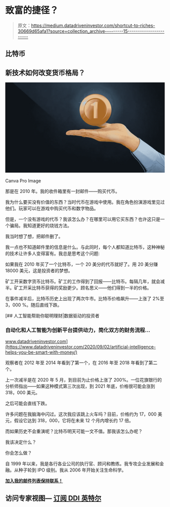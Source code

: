# 致富的捷径？

> 原文：<https://medium.datadriveninvestor.com/shortcut-to-riches-30669d65afa1?source=collection_archive---------15----------------------->

## 比特币

## 新技术如何改变货币格局？

![](img/1f562b5cdc96785768f3a89c7301f3b7.png)

Canva Pro Image

那是在 2010 年。我的收件箱里有一封邮件——购买代币。

我为什么要买没有价值的东西？当时代币在游戏中使用。我在角色扮演游戏里见过他们。玩家可以在游戏中购买代币和数字物品。

但是，一个没有游戏的代币？我该怎么办？在哪里可以用它买东西？也许这只是一个骗局。我知道更好的烧钱方法。

我当时想了想，把邮件删了。

我一点也不知道邮件里的信息是什么。与此同时，每个人都知道比特币，这种神秘的技术让许多人变得富有。我总是思考这个问题:

如果我在 2010 年买了一个比特币，一个 20 美分的代币就好了。用 20 美分赚 18000 美元，这是投资者的梦想。

矿工开采数字货币比特币。矿工的工作得到了回报——比特币。每隔几年，就会减半。矿工开采比特币获得的奖励更少。顾名思义——他们得到一半的价格。

在事件减半后，比特币历史上出现了两次牛市。比特币价格飙升——上涨了 2%至 3，000 %。随后直线下跌。

[](https://www.datadriveninvestor.com/2020/09/02/artificial-intelligence-helps-you-be-smart-with-money/) [## 人工智能帮助你聪明理财|数据驱动的投资者

### 自动化和人工智能为创新平台提供动力，简化双方的财务流程…

www.datadriveninvestor.com](https://www.datadriveninvestor.com/2020/09/02/artificial-intelligence-helps-you-be-smart-with-money/) 

观察者在 2012 年至 2014 年看到了第一个，在 2016 年至 2018 年看到了第二个。

上一次减半是在 2020 年 5 月，到目前为止价格上涨了 200%。一位花旗银行的分析师指出——如果这种模式第三次出现，到 2021 年底，价格很可能会涨到 318，000 美元。

之后可能会直线下跌。

许多问题在我脑海中闪过。这次我应该跳上火车吗？目前，价格约为 17，000 美元，假设它达到 318，000，它将在未来 12 个月内增长约 17 倍。

而如果历史不会重演呢？比特币明天可能一文不值。那我该怎么办呢？

我该决定什么？

你会怎么做？

自 1999 年以来，我是各行各业公司的执行官、顾问和教练。我专攻企业发展和金融。从种子轮到 IPO 级别。我从 2006 年开始关注生命科学。

[**加入我的邮件列表保持联系！**](https://mailchi.mp/5a50875fb5ea/newsletter)

## 访问专家视图— [订阅 DDI 英特尔](https://datadriveninvestor.com/ddi-intel)